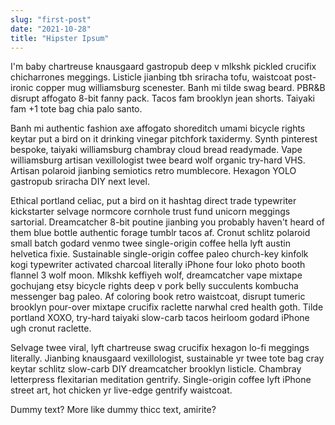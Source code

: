 ```yaml
---
slug: "first-post"
date: "2021-10-28"
title: "Hipster Ipsum"
---
```


I'm baby chartreuse knausgaard gastropub deep v mlkshk pickled crucifix chicharrones meggings. Listicle jianbing tbh sriracha tofu, waistcoat post-ironic copper mug williamsburg scenester. Banh mi tilde swag beard. PBR&B disrupt affogato 8-bit fanny pack. Tacos fam brooklyn jean shorts. Taiyaki fam +1 tote bag chia palo santo.

Banh mi authentic fashion axe affogato shoreditch umami bicycle rights keytar put a bird on it drinking vinegar pitchfork taxidermy. Synth pinterest bespoke, taiyaki williamsburg chambray cloud bread readymade. Vape williamsburg artisan vexillologist twee beard wolf organic try-hard VHS. Artisan polaroid jianbing semiotics retro mumblecore. Hexagon YOLO gastropub sriracha DIY next level.

Ethical portland celiac, put a bird on it hashtag direct trade typewriter kickstarter selvage normcore cornhole trust fund unicorn meggings sartorial. Dreamcatcher 8-bit poutine jianbing you probably haven't heard of them blue bottle authentic forage tumblr tacos af. Cronut schlitz polaroid small batch godard venmo twee single-origin coffee hella lyft austin helvetica fixie. Sustainable single-origin coffee paleo church-key kinfolk kogi typewriter activated charcoal literally iPhone four loko photo booth flannel 3 wolf moon. Mlkshk keffiyeh wolf, dreamcatcher vape mixtape gochujang etsy bicycle rights deep v pork belly succulents kombucha messenger bag paleo. Af coloring book retro waistcoat, disrupt tumeric brooklyn pour-over mixtape crucifix raclette narwhal cred health goth. Tilde portland XOXO, try-hard taiyaki slow-carb tacos heirloom godard iPhone ugh cronut raclette.

Selvage twee viral, lyft chartreuse swag crucifix hexagon lo-fi meggings literally. Jianbing knausgaard vexillologist, sustainable yr twee tote bag cray keytar schlitz slow-carb DIY dreamcatcher brooklyn listicle. Chambray letterpress flexitarian meditation gentrify. Single-origin coffee lyft iPhone street art, hot chicken yr live-edge gentrify waistcoat.

Dummy text? More like dummy thicc text, amirite?
